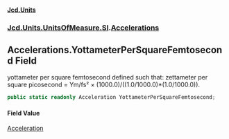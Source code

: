 #### [Jcd.Units](index.md 'index')
### [Jcd.Units.UnitsOfMeasure.SI](Jcd.Units.UnitsOfMeasure.SI.md 'Jcd.Units.UnitsOfMeasure.SI').[Accelerations](Accelerations.md 'Jcd.Units.UnitsOfMeasure.SI.Accelerations')

## Accelerations.YottameterPerSquareFemtosecond Field

yottameter per square femtosecond defined such that: zettameter per square picosecond = Ym/fs² ×
(1000.0)/((1.0/1000.0)*(1.0/1000.0)).

```csharp
public static readonly Acceleration YottameterPerSquareFemtosecond;
```

#### Field Value
[Acceleration](Acceleration.md 'Jcd.Units.UnitTypes.Acceleration')